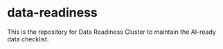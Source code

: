 # data-readiness
This is the repository for Data Readiness Cluster to maintain the AI-ready data checklist.

